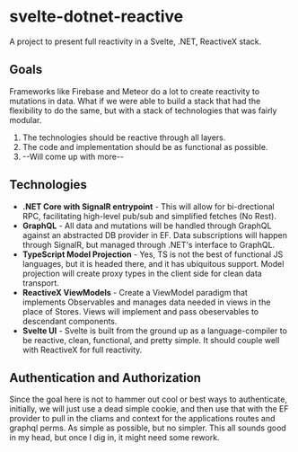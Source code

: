 # svelte-dotnet-reactive
A project to present full reactivity in a Svelte, .NET, ReactiveX stack.

## Goals

Frameworks like Firebase and Meteor do a lot to create reactivity to mutations in data. What if we were able to build a stack that had the flexibility to do the same, but with a stack of technologies that was fairly modular.

1. The technologies should be reactive through all layers.
1. The code and implementation should be as functional as possible.
1. --Will come up with more--
  
## Technologies
  
* **.NET Core with SignalR entrypoint** - This will allow for bi-drectional RPC, facilitating high-level pub/sub and simplified fetches (No Rest).
* **GraphQL** - All data and mutations will be handled through GraphQL against an abstracted DB provider in EF. Data subscriptions will happen through SignalR, but managed through .NET's interface to GraphQL.
* **TypeScript Model Projection** - Yes, TS is not the best of functional JS languages, but it is headed there, and it has ubiquitous support. Model projection will create proxy types in the client side for clean data transport.
* **ReactiveX ViewModels** - Create a ViewModel paradigm that implements Observables and manages data needed in views in the place of Stores. Views will implement and pass obeservables to descendant components.
* **Svelte UI** - Svelte is built from the ground up as a language-compiler to be reactive, clean, functional, and pretty simple. It should couple well with ReactiveX for full reactivity.

## Authentication and Authorization
  
Since the goal here is not to hammer out cool or best ways to authenticate, initially, we will just use a dead simple cookie, and then use that with the EF provider to pull in the cliams and context for the applications routes and graphql perms. As simple as possible, but no simpler. This all sounds good in my head, but once I dig in, it might need some rework.

 

